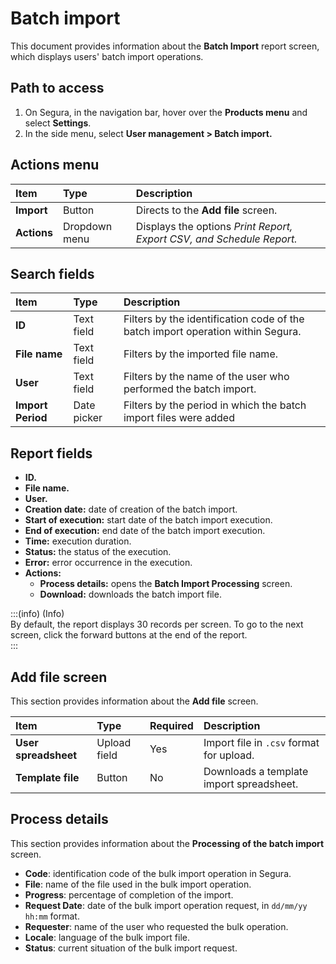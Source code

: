 # Batch import

This document provides information about the **Batch Import** report screen, which displays users' batch import operations.

## Path to access

1. On Segura, in the navigation bar, hover over the **Products menu** and select **Settings**.  
2. In the side menu, select **User management \> Batch import.**

## Actions menu

| Item | Type | Description |
| :---- | :---- | :---- |
| **Import** | Button | Directs to the **Add file** screen. |
| **Actions** | Dropdown menu | Displays the options *Print Report, Export CSV, and Schedule Report.* |

## Search fields

| Item | Type | Description |
| :---- | :---- | :---- |
| **ID** | Text field | Filters by the identification code of the batch import operation within Segura. |
| **File name** | Text field | Filters by the imported file name. |
| **User** | Text field | Filters by the name of the user who performed the batch import. |
| **Import Period** | Date picker | Filters by the period in which the batch import files were added |

## Report fields

* **ID.**  
* **File name.**  
* **User.**  
* **Creation date:** date of creation of the batch import.  
* **Start of execution:** start date of the batch import execution.  
* **End of execution:** end date of the batch import execution.  
* **Time:** execution duration.  
* **Status:** the status of the execution.  
* **Error:** error occurrence in the execution.  
* **Actions:**  
  * **Process details:** opens the **Batch Import Processing** screen.  
  * **Download:** downloads the batch import file.

:::(info) (Info)  
By default, the report displays 30 records per screen. To go to the next screen, click the forward buttons at the end of the report.  
:::

## Add file screen

This section provides information about the **Add file** screen.

| Item | Type | Required | Description |
| :---- | :---- | :---- | :---- |
| **User spreadsheet** | Upload field | Yes | Import file in `.csv` format for upload. |
| **Template file** | Button | No | Downloads a template import spreadsheet. |

## Process details

This section provides information about the **Processing of the batch import** screen.

* **Code**: identification code of the bulk import operation in Segura.  
* **File**: name of the file used in the bulk import operation.  
* **Progress**: percentage of completion of the import.  
* **Request Date**: date of the bulk import operation request, in `dd/mm/yy hh:mm` format.  
* **Requester**: name of the user who requested the bulk operation.  
* **Locale**: language of the bulk import file.  
* **Status**: current situation of the bulk import request.